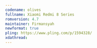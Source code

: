 ```yaml
---
codename: olives
fullname: Xiaomi Redmi 8 Series
romversion: 4.7
maintainer: Firmansyah
newformat: true
pling: https://www.pling.com/p/1594328/
xdathread:
---
```

